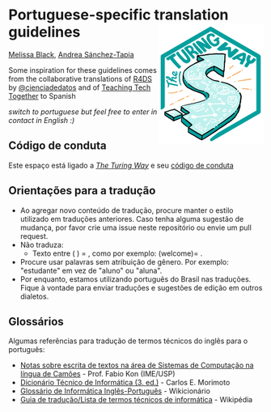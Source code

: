 # Portuguese-specific translation guidelines<img src='https://github.com/alan-turing-institute/the-turing-way/blob/main/book/website/figures/logo/logo.png?raw=true' align="right" height="239" /> 

[Melissa Black](https://github.com/melibleq), [Andrea Sánchez-Tapia](https://github.com/AndreaSanchezTapia)


Some inspiration for these guidelines comes from the collaborative translations of [R4DS](https://github.com/cienciadedatos/documentacion-traduccion-r4ds) by [@cienciadedatos](https://github.com/cienciadedatos) and of [Teaching Tech Together](https://github.com/gvwilson/teachtogether.tech/blob/master/es/README.md) to Spanish

*switch to portuguese but feel free to enter in contact in English :)* 

## Código de conduta

Este espaço está ligado a [*The Turing Way*](https://the-turing-way.netlify.app/welcome.html) e seu [código de conduta](https://the-turing-way.netlify.app/community-handbook/coc.html) 

## Orientações para a tradução

- Ao agregar novo conteúdo de tradução, procure manter o estilo utilizado em traduções anteriores. Caso tenha alguma sugestão de mudança, por favor crie uma issue neste repositório ou envie um pull request.
- Não traduza:
    - Texto entre ( ) = , como por exemplo: (welcome)= .
- Procure usar palavras sem atribuição de gênero. Por exemplo: "estudante" em vez de "aluno" ou "aluna".
- Por enquanto, estamos utilizando português do Brasil nas traduções. Fique à vontade para enviar traduções e sugestões de edição em outros dialetos.

## Glossários

Algumas referências para tradução de termos técnicos do inglês para o português:
- [Notas sobre escrita de textos na área de Sistemas de Computação na língua de Camões](https://www.ime.usp.br/~kon/ResearchStudents/traducao.html) - Prof. Fabio Kon (IME/USP)
- [Dicionário Técnico de Informática (3. ed.)](http://www.dominiopublico.gov.br/download/texto/hd000001.pdf) - Carlos E. Morimoto
- [Glossário de Informática Inglês-Português](https://pt.wiktionary.org/wiki/Vocabul%C3%A1rio:Ingl%C3%AAs/Gloss%C3%A1rio_de_Inform%C3%A1tica_Ingl%C3%AAs-Portugu%C3%AAs_C) - Wikicionário
- [Guia de tradução/Lista de termos técnicos de informática](https://pt.wikipedia.org/wiki/Ajuda:Guia_de_tradu%C3%A7%C3%A3o/Lista_de_termos_t%C3%A9cnicos_de_inform%C3%A1tica) - Wikipédia
